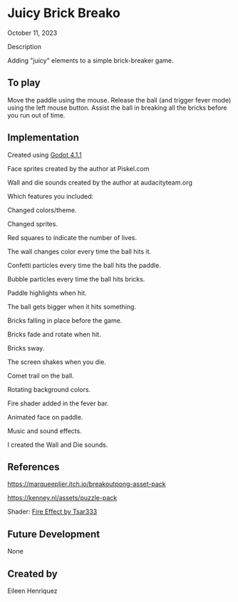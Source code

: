 # Juicy Brick Breako

October 11, 2023

Description

Adding "juicy" elements to a simple brick-breaker game.

## To play

Move the paddle using the mouse. Release the ball (and trigger fever mode) using the left mouse button. Assist the ball in breaking all the bricks before you run out of time.

## Implementation

Created using [Godot 4.1.1](https://godotengine.org/download)

Face sprites created by the author at Piskel.com

Wall and die sounds created by the author at audacityteam.org


Which features you included:

Changed colors/theme.

Changed sprites.

Red squares to indicate the number of lives. 

The wall changes color every time the ball hits it.

Confetti particles every time the ball hits the paddle.

Bubble particles every time the ball hits bricks.

Paddle highlights when hit.

The ball gets bigger when it hits something.

Bricks falling in place before the game.

Bricks fade and rotate when hit.

Bricks sway. 

The screen shakes when you die.

Comet trail on the ball.

Rotating background colors.

Fire shader added in the fever bar.

Animated face on paddle.

Music and sound effects.

I created the Wall and Die sounds. 



## References

https://marqueeplier.itch.io/breakoutpong-asset-pack

https://kenney.nl/assets/puzzle-pack

Shader: [Fire Effect by Tsar333](https://godotshaders.com/shader/fire-effect/)

## Future Development
None

## Created by
Eileen Henriquez
